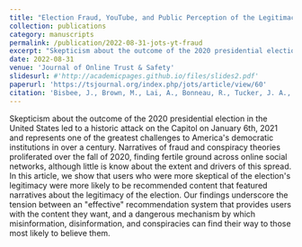 ```yaml
---
title: "Election Fraud, YouTube, and Public Perception of the Legitimacy of President Biden"
collection: publications
category: manuscripts
permalink: /publication/2022-08-31-jots-yt-fraud
excerpt: "Skepticism about the outcome of the 2020 presidential election in the United States led to a historic attack on the Capitol on January 6th, 2021 and represents one of the greatest challenges to America's democratic institutions in over a century. Narratives of fraud..."
date: 2022-08-31
venue: 'Journal of Online Trust & Safety'
slidesurl: #'http://academicpages.github.io/files/slides2.pdf'
paperurl: 'https://tsjournal.org/index.php/jots/article/view/60'
citation: 'Bisbee, J., Brown, M., Lai, A., Bonneau, R., Tucker, J. A., & Nagler, J. (2022). Election Fraud, YouTube, and Public Perception of the Legitimacy of President Biden. Journal of Online Trust and Safety, 1(3). https://doi.org/10.54501/jots.v1i3.60'
---
```


Skepticism about the outcome of the 2020 presidential election in the United States led to a historic attack on the Capitol on January 6th, 2021 and represents one of the greatest challenges to America's democratic institutions in over a century. Narratives of fraud and conspiracy theories proliferated over the fall of 2020, finding fertile ground across online social networks, although little is know about the extent and drivers of this spread. In this article, we show that users who were more skeptical of the election's legitimacy were more likely to be recommended content that featured narratives about the legitimacy of the election. Our findings underscore the tension between an "effective" recommendation system that provides users with the content they want, and a dangerous mechanism by which misinformation, disinformation, and conspiracies can find their way to those most likely to believe them.